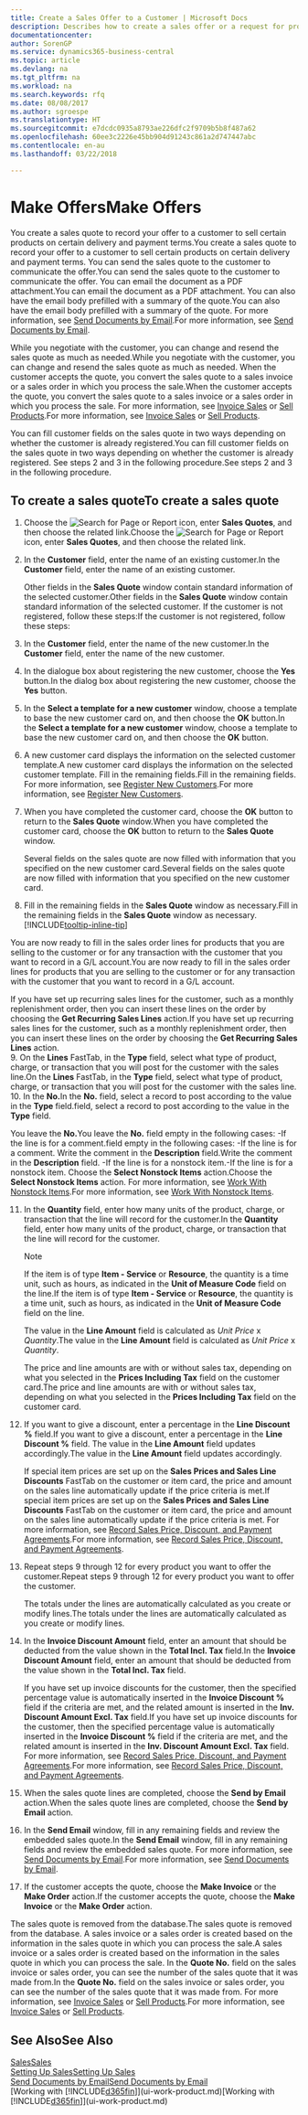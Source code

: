 ```yaml
---
title: Create a Sales Offer to a Customer | Microsoft Docs
description: Describes how to create a sales offer or a request for proposal (RFQ) document to record your offer to a customer to sell products under certain terms.
documentationcenter: 
author: SorenGP
ms.service: dynamics365-business-central
ms.topic: article
ms.devlang: na
ms.tgt_pltfrm: na
ms.workload: na
ms.search.keywords: rfq
ms.date: 08/08/2017
ms.author: sgroespe
ms.translationtype: HT
ms.sourcegitcommit: e7dcdc0935a8793ae226dfc2f9709b5b8f487a62
ms.openlocfilehash: 60ee3c2226e45bb904d91243c861a2d747447abc
ms.contentlocale: en-au
ms.lasthandoff: 03/22/2018

---
```

# <a name="make-offers"></a><span data-ttu-id="0f0ee-103">Make Offers</span><span class="sxs-lookup"><span data-stu-id="0f0ee-103">Make Offers</span></span>
<span data-ttu-id="0f0ee-104">You create a sales quote to record your offer to a customer to sell certain products on certain delivery and payment terms.</span><span class="sxs-lookup"><span data-stu-id="0f0ee-104">You create a sales quote to record your offer to a customer to sell certain products on certain delivery and payment terms.</span></span> <span data-ttu-id="0f0ee-105">You can send the sales quote to the customer to communicate the offer.</span><span class="sxs-lookup"><span data-stu-id="0f0ee-105">You can send the sales quote to the customer to communicate the offer.</span></span> <span data-ttu-id="0f0ee-106">You can email the document as a PDF attachment.</span><span class="sxs-lookup"><span data-stu-id="0f0ee-106">You can email the document as a PDF attachment.</span></span> <span data-ttu-id="0f0ee-107">You can also have the email body prefilled with a summary of the quote.</span><span class="sxs-lookup"><span data-stu-id="0f0ee-107">You can also have the email body prefilled with a summary of the quote.</span></span> <span data-ttu-id="0f0ee-108">For more information, see [Send Documents by Email](ui-how-send-documents-email.md).</span><span class="sxs-lookup"><span data-stu-id="0f0ee-108">For more information, see [Send Documents by Email](ui-how-send-documents-email.md).</span></span>

<span data-ttu-id="0f0ee-109">While you negotiate with the customer, you can change and resend the sales quote as much as needed.</span><span class="sxs-lookup"><span data-stu-id="0f0ee-109">While you negotiate with the customer, you can change and resend the sales quote as much as needed.</span></span> <span data-ttu-id="0f0ee-110">When the customer accepts the quote, you convert the sales quote to a sales invoice or a sales order in which you process the sale.</span><span class="sxs-lookup"><span data-stu-id="0f0ee-110">When the customer accepts the quote, you convert the sales quote to a sales invoice or a sales order in which you process the sale.</span></span> <span data-ttu-id="0f0ee-111">For more information, see [Invoice Sales](sales-how-invoice-sales.md) or [Sell Products](sales-how-sell-products.md).</span><span class="sxs-lookup"><span data-stu-id="0f0ee-111">For more information, see [Invoice Sales](sales-how-invoice-sales.md) or [Sell Products](sales-how-sell-products.md).</span></span>

<span data-ttu-id="0f0ee-112">You can fill customer fields on the sales quote in two ways depending on whether the customer is already registered.</span><span class="sxs-lookup"><span data-stu-id="0f0ee-112">You can fill customer fields on the sales quote in two ways depending on whether the customer is already registered.</span></span> <span data-ttu-id="0f0ee-113">See steps 2 and 3 in the following procedure.</span><span class="sxs-lookup"><span data-stu-id="0f0ee-113">See steps 2 and 3 in the following procedure.</span></span>

## <a name="to-create-a-sales-quote"></a><span data-ttu-id="0f0ee-114">To create a sales quote</span><span class="sxs-lookup"><span data-stu-id="0f0ee-114">To create a sales quote</span></span>
1. <span data-ttu-id="0f0ee-115">Choose the ![Search for Page or Report](media/ui-search/search_small.png "Search for Page or Report icon") icon, enter **Sales Quotes**, and then choose the related link.</span><span class="sxs-lookup"><span data-stu-id="0f0ee-115">Choose the ![Search for Page or Report](media/ui-search/search_small.png "Search for Page or Report icon") icon, enter **Sales Quotes**, and then choose the related link.</span></span>
2. <span data-ttu-id="0f0ee-116">In the **Customer** field, enter the name of an existing customer.</span><span class="sxs-lookup"><span data-stu-id="0f0ee-116">In the **Customer** field, enter the name of an existing customer.</span></span>

   <span data-ttu-id="0f0ee-117">Other fields in the **Sales Quote** window contain standard information of the selected customer.</span><span class="sxs-lookup"><span data-stu-id="0f0ee-117">Other fields in the **Sales Quote** window contain standard information of the selected customer.</span></span> <span data-ttu-id="0f0ee-118">If the customer is not registered, follow these steps:</span><span class="sxs-lookup"><span data-stu-id="0f0ee-118">If the customer is not registered, follow these steps:</span></span>
3. <span data-ttu-id="0f0ee-119">In the **Customer** field, enter the name of the new customer.</span><span class="sxs-lookup"><span data-stu-id="0f0ee-119">In the **Customer** field, enter the name of the new customer.</span></span>
4. <span data-ttu-id="0f0ee-120">In the dialogue box about registering the new customer, choose the **Yes** button.</span><span class="sxs-lookup"><span data-stu-id="0f0ee-120">In the dialog box about registering the new customer, choose the **Yes** button.</span></span>
5. <span data-ttu-id="0f0ee-121">In the **Select a template for a new customer** window, choose a template to base the new customer card on, and then choose the **OK** button.</span><span class="sxs-lookup"><span data-stu-id="0f0ee-121">In the **Select a template for a new customer** window, choose a template to base the new customer card on, and then choose the **OK** button.</span></span>
6. <span data-ttu-id="0f0ee-122">A new customer card displays the information on the selected customer template.</span><span class="sxs-lookup"><span data-stu-id="0f0ee-122">A new customer card displays the information on the selected customer template.</span></span> <span data-ttu-id="0f0ee-123">Fill in the remaining fields.</span><span class="sxs-lookup"><span data-stu-id="0f0ee-123">Fill in the remaining fields.</span></span> <span data-ttu-id="0f0ee-124">For more information, see [Register New Customers](sales-how-register-new-customers.md).</span><span class="sxs-lookup"><span data-stu-id="0f0ee-124">For more information, see [Register New Customers](sales-how-register-new-customers.md).</span></span>  
7. <span data-ttu-id="0f0ee-125">When you have completed the customer card, choose the **OK** button to return to the **Sales Quote** window.</span><span class="sxs-lookup"><span data-stu-id="0f0ee-125">When you have completed the customer card, choose the **OK** button to return to the **Sales Quote** window.</span></span>

   <span data-ttu-id="0f0ee-126">Several fields on the sales quote are now filled with information that you specified on the new customer card.</span><span class="sxs-lookup"><span data-stu-id="0f0ee-126">Several fields on the sales quote are now filled with information that you specified on the new customer card.</span></span>  
8. <span data-ttu-id="0f0ee-127">Fill in the remaining fields in the **Sales Quote** window as necessary.</span><span class="sxs-lookup"><span data-stu-id="0f0ee-127">Fill in the remaining fields in the **Sales Quote** window as necessary.</span></span> [!INCLUDE[tooltip-inline-tip](includes/tooltip-inline-tip_md.md)]  

<span data-ttu-id="0f0ee-128">You are now ready to fill in the sales order lines for products that you are selling to the customer or for any transaction with the customer that you want to record in a G/L account.</span><span class="sxs-lookup"><span data-stu-id="0f0ee-128">You are now ready to fill in the sales order lines for products that you are selling to the customer or for any transaction with the customer that you want to record in a G/L account.</span></span>   

<span data-ttu-id="0f0ee-129">If you have set up recurring sales lines for the customer, such as a monthly replenishment order, then you can insert these lines on the order by choosing the **Get Recurring Sales Lines** action.</span><span class="sxs-lookup"><span data-stu-id="0f0ee-129">If you have set up recurring sales lines for the customer, such as a monthly replenishment order, then you can insert these lines on the order by choosing the **Get Recurring Sales Lines** action.</span></span>  
9. <span data-ttu-id="0f0ee-130">On the **Lines** FastTab, in the **Type** field, select what type of product, charge, or transaction that you will post for the customer with the sales line.</span><span class="sxs-lookup"><span data-stu-id="0f0ee-130">On the **Lines** FastTab, in the **Type** field, select what type of product, charge, or transaction that you will post for the customer with the sales line.</span></span>
10. <span data-ttu-id="0f0ee-131">In the **No.**</span><span class="sxs-lookup"><span data-stu-id="0f0ee-131">In the **No.**</span></span> <span data-ttu-id="0f0ee-132">field, select a record to post according to the value in the **Type** field.</span><span class="sxs-lookup"><span data-stu-id="0f0ee-132">field, select a record to post according to the value in the **Type** field.</span></span>

 <span data-ttu-id="0f0ee-133">You leave the **No.**</span><span class="sxs-lookup"><span data-stu-id="0f0ee-133">You leave the **No.**</span></span> <span data-ttu-id="0f0ee-134">field empty in the following cases: -If the line is for a comment.</span><span class="sxs-lookup"><span data-stu-id="0f0ee-134">field empty in the following cases: -If the line is for a comment.</span></span> <span data-ttu-id="0f0ee-135">Write the comment in the **Description** field.</span><span class="sxs-lookup"><span data-stu-id="0f0ee-135">Write the comment in the **Description** field.</span></span>
 <span data-ttu-id="0f0ee-136">-If the line is for a nonstock item.</span><span class="sxs-lookup"><span data-stu-id="0f0ee-136">-If the line is for a nonstock item.</span></span> <span data-ttu-id="0f0ee-137">Choose the **Select Nonstock Items** action.</span><span class="sxs-lookup"><span data-stu-id="0f0ee-137">Choose the **Select Nonstock Items** action.</span></span> <span data-ttu-id="0f0ee-138">For more information, see [Work With Nonstock Items](inventory-how-work-nonstock-items.md).</span><span class="sxs-lookup"><span data-stu-id="0f0ee-138">For more information, see [Work With Nonstock Items](inventory-how-work-nonstock-items.md).</span></span>

11. <span data-ttu-id="0f0ee-139">In the **Quantity** field, enter how many units of the product, charge, or transaction that the line will record for the customer.</span><span class="sxs-lookup"><span data-stu-id="0f0ee-139">In the **Quantity** field, enter how many units of the product, charge, or transaction that the line will record for the customer.</span></span>

    > [!NOTE]  
    >   <span data-ttu-id="0f0ee-140">If the item is of type **Item - Service** or **Resource**, the quantity is a time unit, such as hours, as indicated in the **Unit of Measure Code** field on the line.</span><span class="sxs-lookup"><span data-stu-id="0f0ee-140">If the item is of type **Item - Service** or **Resource**, the quantity is a time unit, such as hours, as indicated in the **Unit of Measure Code** field on the line.</span></span>  

    <span data-ttu-id="0f0ee-141">The value in the **Line Amount** field is calculated as *Unit Price* x *Quantity*.</span><span class="sxs-lookup"><span data-stu-id="0f0ee-141">The value in the **Line Amount** field is calculated as *Unit Price* x *Quantity*.</span></span>  

    <span data-ttu-id="0f0ee-142">The price and line amounts are with or without sales tax, depending on what you selected in the **Prices Including Tax** field on the customer card.</span><span class="sxs-lookup"><span data-stu-id="0f0ee-142">The price and line amounts are with or without sales tax, depending on what you selected in the **Prices Including Tax** field on the customer card.</span></span>  
12. <span data-ttu-id="0f0ee-143">If you want to give a discount, enter a percentage in the **Line Discount %** field.</span><span class="sxs-lookup"><span data-stu-id="0f0ee-143">If you want to give a discount, enter a percentage in the **Line Discount %** field.</span></span> <span data-ttu-id="0f0ee-144">The value in the **Line Amount** field updates accordingly.</span><span class="sxs-lookup"><span data-stu-id="0f0ee-144">The value in the **Line Amount** field updates accordingly.</span></span>  

    <span data-ttu-id="0f0ee-145">If special item prices are set up on the **Sales Prices and Sales Line Discounts** FastTab on the customer or item card, the price and amount on the sales line automatically update if the price criteria is met.</span><span class="sxs-lookup"><span data-stu-id="0f0ee-145">If special item prices are set up on the **Sales Prices and Sales Line Discounts** FastTab on the customer or item card, the price and amount on the sales line automatically update if the price criteria is met.</span></span> <span data-ttu-id="0f0ee-146">For more information, see [Record Sales Price, Discount, and Payment Agreements](sales-how-record-sales-price-discount-payment-agreements.md).</span><span class="sxs-lookup"><span data-stu-id="0f0ee-146">For more information, see [Record Sales Price, Discount, and Payment Agreements](sales-how-record-sales-price-discount-payment-agreements.md).</span></span>  
13. <span data-ttu-id="0f0ee-147">Repeat steps 9 through 12 for every product you want to offer the customer.</span><span class="sxs-lookup"><span data-stu-id="0f0ee-147">Repeat steps 9 through 12 for every product you want to offer the customer.</span></span>  

    <span data-ttu-id="0f0ee-148">The totals under the lines are automatically calculated as you create or modify lines.</span><span class="sxs-lookup"><span data-stu-id="0f0ee-148">The totals under the lines are automatically calculated as you create or modify lines.</span></span>  
14. <span data-ttu-id="0f0ee-149">In the **Invoice Discount Amount** field, enter an amount that should be deducted from the value shown in the **Total Incl. Tax** field.</span><span class="sxs-lookup"><span data-stu-id="0f0ee-149">In the **Invoice Discount Amount** field, enter an amount that should be deducted from the value shown in the **Total Incl. Tax** field.</span></span>

    <span data-ttu-id="0f0ee-150">If you have set up invoice discounts for the customer, then the specified percentage value is automatically inserted in the **Invoice Discount %** field if the criteria are met, and the related amount is inserted in the **Inv. Discount Amount Excl. Tax** field.</span><span class="sxs-lookup"><span data-stu-id="0f0ee-150">If you have set up invoice discounts for the customer, then the specified percentage value is automatically inserted in the **Invoice Discount %** field if the criteria are met, and the related amount is inserted in the **Inv. Discount Amount Excl. Tax** field.</span></span> <span data-ttu-id="0f0ee-151">For more information, see [Record Sales Price, Discount, and Payment Agreements](sales-how-record-sales-price-discount-payment-agreements.md).</span><span class="sxs-lookup"><span data-stu-id="0f0ee-151">For more information, see [Record Sales Price, Discount, and Payment Agreements](sales-how-record-sales-price-discount-payment-agreements.md).</span></span>
15. <span data-ttu-id="0f0ee-152">When the sales quote lines are completed, choose the **Send by Email** action.</span><span class="sxs-lookup"><span data-stu-id="0f0ee-152">When the sales quote lines are completed, choose the **Send by Email** action.</span></span>
16. <span data-ttu-id="0f0ee-153">In the **Send Email** window, fill in any remaining fields and review the embedded sales quote.</span><span class="sxs-lookup"><span data-stu-id="0f0ee-153">In the **Send Email** window, fill in any remaining fields and review the embedded sales quote.</span></span> <span data-ttu-id="0f0ee-154">For more information, see [Send Documents by Email](ui-how-send-documents-email.md).</span><span class="sxs-lookup"><span data-stu-id="0f0ee-154">For more information, see [Send Documents by Email](ui-how-send-documents-email.md).</span></span>
17. <span data-ttu-id="0f0ee-155">If the customer accepts the quote, choose the **Make Invoice** or the **Make Order** action.</span><span class="sxs-lookup"><span data-stu-id="0f0ee-155">If the customer accepts the quote, choose the **Make Invoice** or the **Make Order** action.</span></span>

<span data-ttu-id="0f0ee-156">The sales quote is removed from the database.</span><span class="sxs-lookup"><span data-stu-id="0f0ee-156">The sales quote is removed from the database.</span></span> <span data-ttu-id="0f0ee-157">A sales invoice or a sales order is created based on the information in the sales quote in which you can process the sale.</span><span class="sxs-lookup"><span data-stu-id="0f0ee-157">A sales invoice or a sales order is created based on the information in the sales quote in which you can process the sale.</span></span> <span data-ttu-id="0f0ee-158">In the **Quote No.** field on the sales invoice or sales order, you can see the number of the sales quote that it was made from.</span><span class="sxs-lookup"><span data-stu-id="0f0ee-158">In the **Quote No.** field on the sales invoice or sales order, you can see the number of the sales quote that it was made from.</span></span> <span data-ttu-id="0f0ee-159">For more information, see [Invoice Sales](sales-how-invoice-sales.md) or [Sell Products](sales-how-sell-products.md).</span><span class="sxs-lookup"><span data-stu-id="0f0ee-159">For more information, see [Invoice Sales](sales-how-invoice-sales.md) or [Sell Products](sales-how-sell-products.md).</span></span>

## <a name="see-also"></a><span data-ttu-id="0f0ee-160">See Also</span><span class="sxs-lookup"><span data-stu-id="0f0ee-160">See Also</span></span>
[<span data-ttu-id="0f0ee-161">Sales</span><span class="sxs-lookup"><span data-stu-id="0f0ee-161">Sales</span></span>](sales-manage-sales.md)  
[<span data-ttu-id="0f0ee-162">Setting Up Sales</span><span class="sxs-lookup"><span data-stu-id="0f0ee-162">Setting Up Sales</span></span>](sales-setup-sales.md)  
[<span data-ttu-id="0f0ee-163">Send Documents by Email</span><span class="sxs-lookup"><span data-stu-id="0f0ee-163">Send Documents by Email</span></span>](ui-how-send-documents-email.md)  
<span data-ttu-id="0f0ee-164">[Working with [!INCLUDE[d365fin](includes/d365fin_md.md)]](ui-work-product.md)</span><span class="sxs-lookup"><span data-stu-id="0f0ee-164">[Working with [!INCLUDE[d365fin](includes/d365fin_md.md)]](ui-work-product.md)</span></span>

